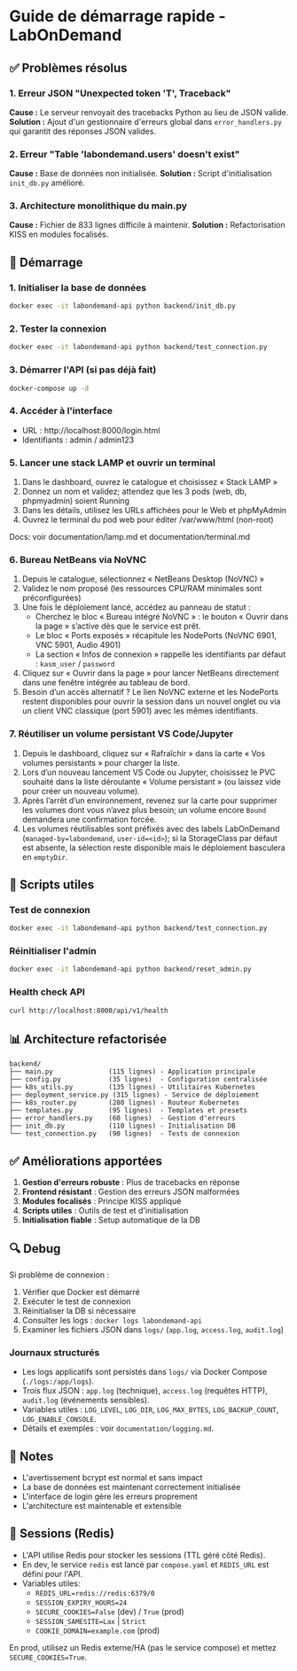 # Guide de démarrage rapide - LabOnDemand

## ✅ Problèmes résolus

### 1. Erreur JSON "Unexpected token 'T', Traceback"
**Cause :** Le serveur renvoyait des tracebacks Python au lieu de JSON valide.
**Solution :** Ajout d'un gestionnaire d'erreurs global dans `error_handlers.py` qui garantit des réponses JSON valides.

### 2. Erreur "Table 'labondemand.users' doesn't exist"
**Cause :** Base de données non initialisée.
**Solution :** Script d'initialisation `init_db.py` amélioré.

### 3. Architecture monolithique du main.py
**Cause :** Fichier de 833 lignes difficile à maintenir.
**Solution :** Refactorisation KISS en modules focalisés.

## 🚀 Démarrage

### 1. Initialiser la base de données
```bash
docker exec -it labondemand-api python backend/init_db.py
```

### 2. Tester la connexion
```bash
docker exec -it labondemand-api python backend/test_connection.py
```

### 3. Démarrer l'API (si pas déjà fait)
```bash
docker-compose up -d
```

### 4. Accéder à l'interface
- URL : http://localhost:8000/login.html
- Identifiants : admin / admin123

### 5. Lancer une stack LAMP et ouvrir un terminal
1. Dans le dashboard, ouvrez le catalogue et choisissez « Stack LAMP »
2. Donnez un nom et validez; attendez que les 3 pods (web, db, phpmyadmin) soient Running
3. Dans les détails, utilisez les URLs affichées pour le Web et phpMyAdmin
4. Ouvrez le terminal du pod web pour éditer /var/www/html (non-root)

Docs: voir documentation/lamp.md et documentation/terminal.md

### 6. Bureau NetBeans via NoVNC
1. Depuis le catalogue, sélectionnez « NetBeans Desktop (NoVNC) »
2. Validez le nom proposé (les ressources CPU/RAM minimales sont préconfigurées)
3. Une fois le déploiement lancé, accédez au panneau de statut :
	- Cherchez le bloc « Bureau intégré NoVNC » : le bouton « Ouvrir dans la page » s’active dès que le service est prêt.
	- Le bloc « Ports exposés » récapitule les NodePorts (NoVNC 6901, VNC 5901, Audio 4901)
	- La section « Infos de connexion » rappelle les identifiants par défaut : `kasm_user` / `password`
4. Cliquez sur « Ouvrir dans la page » pour lancer NetBeans directement dans une fenêtre intégrée au tableau de bord.
5. Besoin d’un accès alternatif ? Le lien NoVNC externe et les NodePorts restent disponibles pour ouvrir la session dans un nouvel onglet ou via un client VNC classique (port 5901) avec les mêmes identifiants.

### 7. Réutiliser un volume persistant VS Code/Jupyter
1. Depuis le dashboard, cliquez sur « Rafraîchir » dans la carte « Vos volumes persistants » pour charger la liste.
2. Lors d’un nouveau lancement VS Code ou Jupyter, choisissez le PVC souhaité dans la liste déroulante « Volume persistant » (ou laissez vide pour créer un nouveau volume).
3. Après l’arrêt d’un environnement, revenez sur la carte pour supprimer les volumes dont vous n’avez plus besoin; un volume encore `Bound` demandera une confirmation forcée.
4. Les volumes réutilisables sont préfixés avec des labels LabOnDemand (`managed-by=labondemand`, `user-id=<id>`); si la StorageClass par défaut est absente, la sélection reste disponible mais le déploiement basculera en `emptyDir`.

## 🔧 Scripts utiles

### Test de connexion
```bash
docker exec -it labondemand-api python backend/test_connection.py
```

### Réinitialiser l'admin
```bash
docker exec -it labondemand-api python backend/reset_admin.py
```

### Health check API
```bash
curl http://localhost:8000/api/v1/health
```

## 📊 Architecture refactorisée

```
backend/
├── main.py              (115 lignes) - Application principale
├── config.py            (35 lignes)  - Configuration centralisée
├── k8s_utils.py         (135 lignes) - Utilitaires Kubernetes
├── deployment_service.py (315 lignes) - Service de déploiement
├── k8s_router.py        (280 lignes) - Routeur Kubernetes
├── templates.py         (95 lignes)  - Templates et presets
├── error_handlers.py    (60 lignes)  - Gestion d'erreurs
├── init_db.py           (110 lignes) - Initialisation DB
└── test_connection.py   (90 lignes)  - Tests de connexion
```

## ✅ Améliorations apportées

1. **Gestion d'erreurs robuste** : Plus de tracebacks en réponse
2. **Frontend résistant** : Gestion des erreurs JSON malformées
3. **Modules focalisés** : Principe KISS appliqué
4. **Scripts utiles** : Outils de test et d'initialisation
5. **Initialisation fiable** : Setup automatique de la DB

## 🔍 Debug

Si problème de connexion :
1. Vérifier que Docker est démarré
2. Exécuter le test de connexion
3. Réinitialiser la DB si nécessaire
4. Consulter les logs : `docker logs labondemand-api`
5. Examiner les fichiers JSON dans `logs/` (`app.log`, `access.log`, `audit.log`)

### Journaux structurés

- Les logs applicatifs sont persistés dans `logs/` via Docker Compose (`./logs:/app/logs`).
- Trois flux JSON : `app.log` (technique), `access.log` (requêtes HTTP), `audit.log` (événements sensibles).
- Variables utiles : `LOG_LEVEL`, `LOG_DIR`, `LOG_MAX_BYTES`, `LOG_BACKUP_COUNT`, `LOG_ENABLE_CONSOLE`.
- Détails et exemples : voir `documentation/logging.md`.

## 📝 Notes

- L'avertissement bcrypt est normal et sans impact
- La base de données est maintenant correctement initialisée
- L'interface de login gère les erreurs proprement
- L'architecture est maintenable et extensible

## 🔐 Sessions (Redis)

- L'API utilise Redis pour stocker les sessions (TTL géré côté Redis).
- En dev, le service `redis` est lancé par `compose.yaml` et `REDIS_URL` est défini pour l'API.
- Variables utiles:
	- `REDIS_URL=redis://redis:6379/0`
	- `SESSION_EXPIRY_HOURS=24`
	- `SECURE_COOKIES=False` (dev) / `True` (prod)
	- `SESSION_SAMESITE=Lax` | `Strict`
	- `COOKIE_DOMAIN=example.com` (prod)

En prod, utilisez un Redis externe/HA (pas le service compose) et mettez `SECURE_COOKIES=True`.
